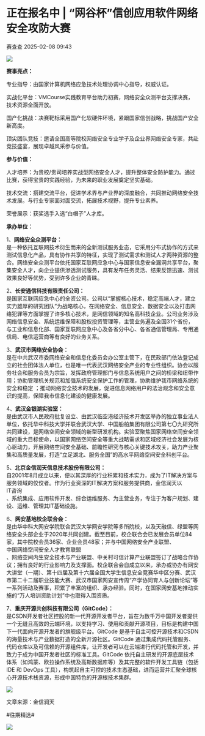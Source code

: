 #  正在报名中 | “网谷杯”信创应用软件网络安全攻防大赛   
 赛查查   2025-02-08 09:43  
  
![](https://mmbiz.qpic.cn/mmbiz_jpg/OnKGP3hzjp97qxqoV8TiaOX7f0rtFjtbMVYXS2ZCqGO7AEiaepyt0LvBwvWI4s46ZW1el0bB6fVojiabvbnUnxzNg/640?wx_fmt=jpeg&from=appmsg "")  
  
**赛事亮点：**  
  
专业指导：由国家计算机网络应急技术处理协调中心指导，权威认证。  
  
实战化平台：VMCourse实践教育平台助力初赛，网络安全众测平台支撑决赛，技术资源全面开放。  
  
国产化挑战：决赛靶标采用国产化软硬件环境，紧跟国家信创战略，挑战国产安全新高度。  
  
顶尖团队竞技：邀请全国高等院校网络安全专业学子及企业界网络安全专家，共赴竞技盛宴，展现卓越风采参与价值。  
  
**参与价值：**  
  
人才培养：为贵校/贵司培养实战型网络安全人才，提升整体安全防护能力。通过比赛，获得宝贵的实践经验，为未来的职业发展奠定坚实基础。  
  
技术交流：搭建交流平台，促进学术界与产业界的深度融合，共同推动网络安全技术发展。与行业专家面对面交流，拓展技术视野，提升专业素养。  
  
荣誉展示：获奖选手入选“白帽子”人才库。  
  
**承办单位：**  
  
1、**网络安全众测平台：**  
是一种依托互联网技术衍生而来的全新测试服务业态，它采用分布式协作的方式来测试信息化产品，具有协作共享的特征，实现了测试需求和测试人才两种资源的整合。网络安全众测平台依托国家互联网应急中心与国家信息安全漏洞共享平台，聚集安全人才，向企业提供渗透测试服务，具有发布任务灵活、结果反馈迅速、测试效果良好等优势，受到许多企业的青睐。  
  
2、**长安通信科技有限责任公司：**  
是国家互联网应急中心的全资公司。公司以“掌握核心技术，稳定高端人才，建立实力雄厚的研究团队”为战略核心，在网络安全、信息安全、数据安全以及打击网络犯罪等方面掌握了许多核心技术，是网信领域的知名高科技企业。公司业务涉及网络信息安全、系统运维保障和股权投资管理等，主营业务遍及全国31个省份，与工业和信息化部、国家互联网应急中心及各省分中心、各省通信管理局、专用通信局、电信运营商等有良好的业务关系。  
  
3、**武汉市网络安全协会：**  
是在中共武汉市委网络安全和信息化委员会办公室主管下，在民政部门依法登记成立的社会团体法人单位，也是唯一代表武汉网络安全产业的专业性组织。协会以服务社会和服务会员为宗旨，发挥政府管理部门与信息系统用户之间的桥梁和纽带作用；协助管理机关规范和加强系统安全保护工作的管理，协助维护我市网络系统的安全和稳定 ；推动网络安全技术的发展，促进信息网络用户的法治观念和安全意识的提高，保障我市信息化建设的健康发展。  
  
4、**武汉金银湖实验室：**  
是由武汉市人民政府批复设立、由武汉临空港经济技术开发区举办的独立事业法人单位，依托华中科技大学并联合武汉大学、中国船舶集团有限公司第七〇九研究所共同建设，是网络空间安全领域的新型研发机构。实验室聚焦国家网络空间安全领域的重大目标使命，以国家网络空间安全等重大战略需求和区域经济社会发展为核心驱动力，开展网络空间安全基础、前瞻性研究与核心关键技术攻关，助力产业聚集和高质量发展，打造“立足湖北、服务全国”的高水平网络空间安全科创平台。  
  
5、**北京金信润天信息技术股份有限公司：**  
自2001年8月成立以来，便以其深厚的行业积累和技术实力，成为了IT解决方案与服务领域的佼佼者。作为行业资深的IT解决方案和服务提供商，金信润天以  
IT咨询  
、系统集成、应用软件开发、综合运维服务、为主营业务，专注于为客户规划、建设、运维、管理其IT基础设施。  
  
6、**网安基地校企联合会：**  
是由华中科大网安学院联合武汉大学网安学院等多所院校，以及天融信、绿盟等网络安全头部企业于2020年共同创建。截至目前，校企联合会已发展会员单位84家，其中院校会员36家、企业会员48家；并与中国网络安全产业联盟、  
中国网络空间安全人才教育联盟  
、网络空间内生安全技术与产业联盟、中关村可信计算产业联盟签订了战略合作协议；拥有良好的行业影响力及支撑面。校企联合会自成立以来，承办或协办有网安大讲堂（一期）、第十四届及第十六届全国大学生信息安全竞赛华中区分赛、武汉市第二十二届职业技能大赛、武汉市国家网安宣传周“产学协同育人与创新论坛”等一系列活动及赛事，积累了丰富的组织、承办经验。同时，在国家网安基地推动实施的“万人培训资助计划”中也取得入围资质。  
  
7、**重庆开源共创科技有限公司（GitCode）：**  
是CSDN开发者社区控股的新一代开源开发者平台，旨在为数千万中国开发者提供一个无缝且高效的云端环境，以支持学习、使用和贡献开源项目，目标是构建中国下一代面向开源开发者的旗舰级平台。GitCode 是基于自主可控开源技术和CSDN的海量技术与产业数据打造的全新开源社区。GitCode 通过集成代码托管服务、代码仓库以及可信赖的开源组件库，让开发者可以在云端进行代码托管和开发，并致力于成为中国开发者社区的标准工具。GitCode 依托自主研发的开源底层技术体系（如鸿蒙、欧拉操作系统及高斯数据库等）及其完整的软件开发工具链（包括 IDE 和 DevOps 工具），构筑起自主可控的技术生态基础，进而运营并汇聚全球核心开源技术栈资源，形成中国特色的开源根技术集群。  
  
![](https://mmbiz.qpic.cn/mmbiz_jpg/OnKGP3hzjp97qxqoV8TiaOX7f0rtFjtbMGgMCwsfGHTqE9pviaZF7Zu7S6UQEZLW5rGlmsaKC7rtUnl4LrNyGW2A/640?wx_fmt=jpeg&from=appmsg "")  
  
  
文章来源：金信润天  
  
  
#往期精选#  
  
[](http://mp.weixin.qq.com/s?__biz=Mzk0NTU0ODc0Nw==&mid=2247486806&idx=1&sn=c850c3ead342e9921504bc50f7aabc61&chksm=c312f1f2f46578e42d4a9a86aa40f38c7b11f1a732c4af2d3a5482bfe315eeb9ea274155cffa&scene=21#wechat_redirect)  
  
  
[](http://mp.weixin.qq.com/s?__biz=Mzk0NTU0ODc0Nw==&mid=2247485074&idx=1&sn=819506fbd2cf664ee52f4f0e53a82465&chksm=c312fa36f46573203defc401720c1901a02ecb0bb95f1c5ea3d778a32a5d30d537a06d188181&scene=21#wechat_redirect)  
  
  
[](http://mp.weixin.qq.com/s?__biz=Mzg2OTczNjMwNQ==&mid=2247486385&idx=1&sn=e84bf95c8b2e74f3fbdc4d0f19af1cf3&chksm=ce99c1aff9ee48b90e60e8f6a40862f34120d0af89b54e6a204d31f4ab0a0304884718c84c2e&scene=21#wechat_redirect)  
  
  
[](http://mp.weixin.qq.com/s?__biz=Mzg2OTczNjMwNQ==&mid=2247485783&idx=2&sn=080d3af6483c725695bc29c0149e850b&chksm=ce99c349f9ee4a5f8ca9edec8b0e912b0332f421f4dac6e12c270235d64c7328db61c6444a03&scene=21#wechat_redirect)  
  
  
![](https://mmbiz.qpic.cn/mmbiz_png/nqJ4iacobEo6B7IxFqpp7iaaRL6E9ib4aQOcyHuK40LdT8Kb9u6NNgEv7ibXugP1ZDyAyyqIO7bFibjn6n4RIvgn2Jg/640?wx_fmt=other&wxfrom=5&wx_lazy=1&wx_co=1&tp=webp "")  
  
  
  
